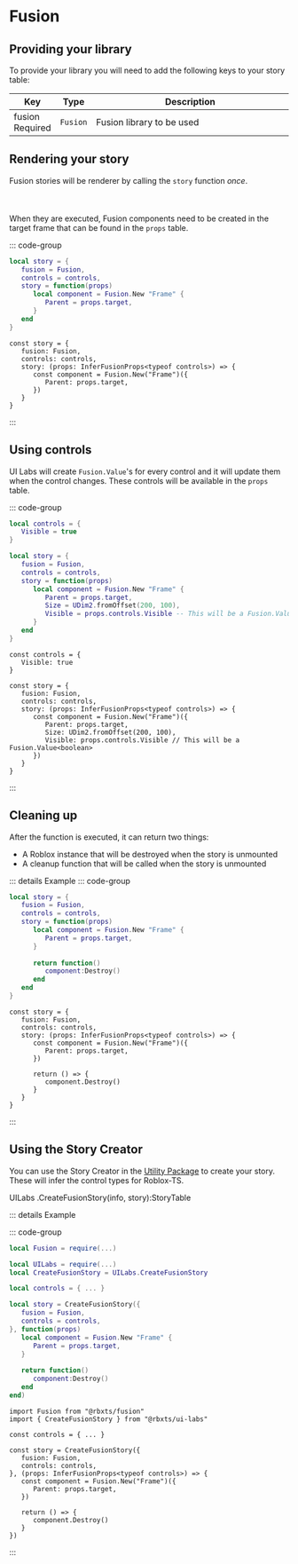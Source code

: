 # Fusion


## Providing your library

To provide your library you will need to add the following keys to your story table:

<table>
   <thead> 
      <tr>
         <th>Key</th>
         <th>Type</th>
         <th width="100%">Description</th>
      </tr>
   </thead>
   <tbody>
      <tr>
         <td><span class="nowrap"> fusion &nbsp; <span class="props-table-required">Required</span> </span></td>
         <td><code>Fusion</code></td>
         <td>Fusion library to be used</td>
      </tr>
   </tbody>
</table>


## Rendering your story

Fusion stories will be renderer by calling the `story` function *once*.<br></br><br></br>
When they are executed, Fusion components need to be created in the target frame that can be found in the `props` table.


::: code-group
 
```lua [Luau] {4-8}
local story = {
   fusion = Fusion,
   controls = controls,
   story = function(props)
      local component = Fusion.New "Frame" {
         Parent = props.target,
      }
   end
}
```
 
```tsx [Roblox-TS] {4-8}
const story = {
   fusion: Fusion,
   controls: controls,
   story: (props: InferFusionProps<typeof controls>) => {
      const component = Fusion.New("Frame")({
         Parent: props.target,
      })
   }
}
```

:::

## Using controls

UI Labs will create `Fusion.Value`'s for every control and it will update them when the control changes. These controls will be available in the `props` table.

::: code-group
 
```lua [Luau] {12}
local controls = {
   Visible = true
}

local story = {
   fusion = Fusion,
   controls = controls,
   story = function(props)
      local component = Fusion.New "Frame" {
         Parent = props.target,
         Size = UDim2.fromOffset(200, 100),
         Visible = props.controls.Visible -- This will be a Fusion.Value<boolean>
      }
   end
}
```
 
```tsx [Roblox-TS] {12}
const controls = {
   Visible: true
}

const story = {
   fusion: Fusion,
   controls: controls,
   story: (props: InferFusionProps<typeof controls>) => {
      const component = Fusion.New("Frame")({
         Parent: props.target,
         Size: UDim2.fromOffset(200, 100),
         Visible: props.controls.Visible // This will be a Fusion.Value<boolean>
      })
   }
}
```

:::

## Cleaning up
 
After the function is executed, it can return two things:

-   A Roblox instance that will be destroyed when the story is unmounted
-   A cleanup function that will be called when the story is unmounted


::: details Example
::: code-group
 
```lua [Luau] {9-11}
local story = {
   fusion = Fusion,
   controls = controls,
   story = function(props)
      local component = Fusion.New "Frame" {
         Parent = props.target,
      }
      
      return function()
         component:Destroy()
      end
   end
}
```
 
```tsx [Roblox-TS] {9-11}
const story = {
   fusion: Fusion,
   controls: controls,
   story: (props: InferFusionProps<typeof controls>) => {
      const component = Fusion.New("Frame")({
         Parent: props.target,
      })
      
      return () => {
         component.Destroy()
      }
   }
}
```

:::

## Using the Story Creator

You can use the Story Creator in the [Utility Package](/docs/installation.md#installing-the-utility-package) to create your story. These will infer the control types for Roblox-TS.

<span class="type-declaration"><span class="type-namespace">UILabs</span>
<span class="type-name">.</span><span class="type-function-name">CreateFusionStory</span>(<span class="type-name">info</span>,
<span class="type-name">story</span>)<span class="type-name">:</span><span class="type-highlight">StoryTable</span></span>

::: details Example

::: code-group
 
```lua [Luau]
local Fusion = require(...)

local UILabs = require(...)
local CreateFusionStory = UILabs.CreateFusionStory

local controls = { ... }

local story = CreateFusionStory({ 
   fusion = Fusion,
   controls = controls,
}, function(props)
   local component = Fusion.New "Frame" {
      Parent = props.target,
   }
   
   return function()
      component:Destroy()
   end
end)
```
 
```tsx [Roblox-TS]
import Fusion from "@rbxts/fusion"
import { CreateFusionStory } from "@rbxts/ui-labs"

const controls = { ... }

const story = CreateFusionStory({
   fusion: Fusion,
   controls: controls,
}, (props: InferFusionProps<typeof controls>) => {
   const component = Fusion.New("Frame")({
      Parent: props.target,
   })
   
   return () => {
      component.Destroy()
   }
})

```

:::
